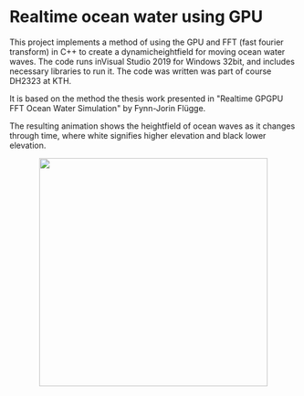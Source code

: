 # Realtime ocean water using GPU 

This project implements a method of using the GPU and FFT (fast fourier transform) in C++ to create a dynamicheightfield for moving ocean water waves. 
The code runs inVisual Studio 2019 for Windows 32bit, and includes necessary libraries to run it. The code was written was part of course DH2323 at KTH. 

It is based on the method the thesis work presented in "Realtime GPGPU FFT Ocean Water Simulation" by Fynn-Jorin Flügge. 

The resulting animation shows the heightfield of ocean waves as it changes through time, where white signifies higher elevation and black lower elevation. 

<p align="center">
  <img width=400 height=400 src="https://user-images.githubusercontent.com/25433576/136050214-21973ecb-ff7a-4a60-b433-c564af6f145b.png" />
</p>









